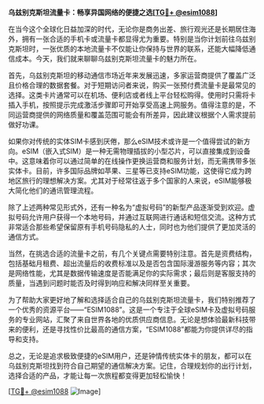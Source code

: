 **乌兹别克斯坦流量卡：畅享异国网络的便捷之选[[TG💪+ @esim1088](https://t.me/s/esim1088)]**

在当今这个全球化日益加深的时代，无论你是商务出差、旅行观光还是长期居住海外，拥有一张合适的手机卡或流量卡都显得尤为重要。特别是当你计划前往乌兹别克斯坦时，一张优质的本地流量卡不仅能让你保持与世界的联系，还能大幅降低通信成本。今天，我们就来聊聊乌兹别克斯坦流量卡的魅力所在。

首先，乌兹别克斯坦的移动通信市场近年来发展迅速，多家运营商提供了覆盖广泛且价格合理的数据套餐。对于短期访问者来说，购买一张预付费流量卡是最常见的选择。这类卡片通常可以在机场、便利店或者线上平台轻松购得。使用时只需将卡插入手机，按照提示完成激活步骤即可开始享受高速上网服务。值得注意的是，不同运营商提供的网络质量和覆盖范围可能会有所差异，因此建议根据个人需求提前做好功课。

如果你对传统的实体SIM卡感到厌倦，那么eSIM技术或许是一个值得尝试的新方向。eSIM（嵌入式SIM）是一种无需物理插拔的小型芯片，可以直接集成到设备中。这意味着你可以通过简单的在线操作更换运营商和服务计划，而无需携带多张实体卡。目前，许多国际品牌如苹果、三星等已支持eSIM功能，这使得它成为跨地区旅行的理想解决方案。尤其对于经常往返于多个国家的人来说，eSIM能够极大简化他们的通讯管理流程。

除了上述两种常见形式外，还有一种名为“虚拟号码”的新型产品逐渐受到欢迎。虚拟号码允许用户获得一个本地号码，并通过互联网进行通话和短信交流。这种方式非常适合那些希望保留原有手机号码隐私的人士，同时也为他们提供了更加灵活的通信方式。

当然，在挑选合适的流量卡之前，有几个关键点需要特别注意。首先是资费结构，包括基础月租费、超出流量后的收费标准以及是否包含国际漫游服务等内容；其次是网络性能，尤其是数据传输速度是否能满足你的实际需求；最后则是客服支持的质量，当遇到问题时能否及时得到响应和解决同样至关重要。

为了帮助大家更好地了解和选择适合自己的乌兹别克斯坦流量卡，我们特别推荐了一个优秀的资源平台——“ESIM1088”。这是一个专注于全球eSIM卡及虚拟号码服务的专业网站，汇聚了来自世界各地的优质供应商信息。无论是想体验最新科技带来的便利，还是寻找性价比最高的通信方案，“ESIM1088”都能为你提供详尽的指导和支持。

总之，无论是追求极致便捷的eSIM用户，还是钟情传统实体卡的朋友，都可以在乌兹别克斯坦找到符合自己期望的通信解决方案。记住，合理规划你的出行计划，选择合适的产品，才能让每一次旅程都变得更加轻松愉快！

[[TG💪+ @esim1088](https://t.me/s/esim1088) ![Image](https://i.postimg.cc/4NQfJmqS/Snipaste-2025-05-13-00-14-12.png)]